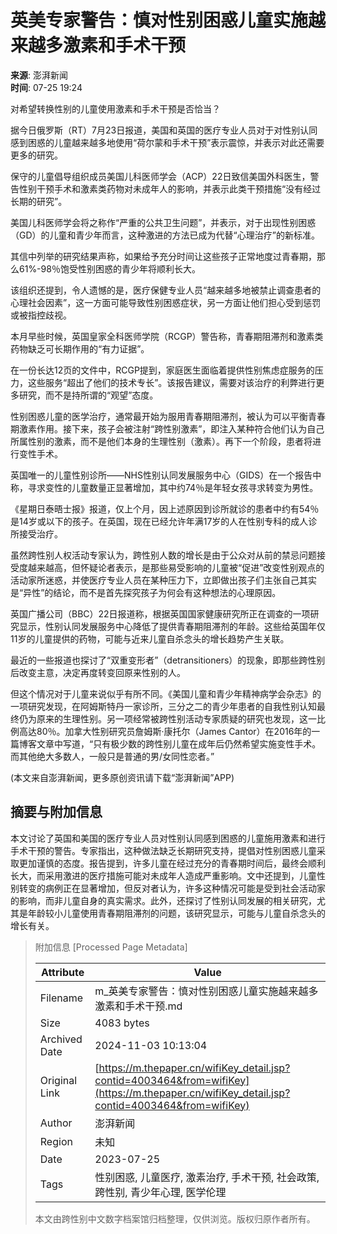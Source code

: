 # 英美专家警告：慎对性别困惑儿童实施越来越多激素和手术干预

**来源**: 澎湃新闻  
**时间**: 07-25 19:24

对希望转换性别的儿童使用激素和手术干预是否恰当？

据今日俄罗斯（RT）7月23日报道，美国和英国的医疗专业人员对于对性别认同感到困惑的儿童越来越多地使用“荷尔蒙和手术干预”表示震惊，并表示对此还需要更多的研究。

保守的儿童倡导组织成员美国儿科医师学会（ACP）22日致信美国外科医生，警告性别干预手术和激素类药物对未成年人的影响，并表示此类干预措施“没有经过长期的研究”。

美国儿科医师学会将之称作“严重的公共卫生问题”，并表示，对于出现性别困惑（GD）的儿童和青少年而言，这种激进的方法已成为代替“心理治疗”的新标准。

其信中列举的研究结果声称，如果给予充分时间让这些孩子正常地度过青春期，那么61%-98％饱受性别困惑的青少年将顺利长大。

该组织还提到，令人遗憾的是，医疗保健专业人员“越来越多地被禁止调查患者的心理社会因素”，这一方面可能导致性别困惑症状，另一方面让他们担心受到惩罚或被指控歧视。

本月早些时候，英国皇家全科医师学院（RCGP）警告称，青春期阻滞剂和激素类药物缺乏可长期作用的“有力证据”。

在一份长达12页的文件中，RCGP提到，家庭医生面临着提供性别焦虑症服务的压力，这些服务“超出了他们的技术专长”。该报告建议，需要对该治疗的利弊进行更多研究，而不是持所谓的“观望”态度。

性别困惑儿童的医学治疗，通常最开始为服用青春期阻滞剂，被认为可以平衡青春期激素作用。接下来，孩子会被注射“跨性别激素”，即注入某种符合他们认为自己所属性别的激素，而不是他们本身的生理性别（激素）。再下一个阶段，患者将进行变性手术。

英国唯一的儿童性别诊所——NHS性别认同发展服务中心（GIDS）在一个报告中称，寻求变性的儿童数量正显著增加，其中约74％是年轻女孩寻求转变为男性。

《星期日泰晤士报》报道，仅上个月，因上述原因到诊所就诊的患者中约有54％是14岁或以下的孩子。在英国，现在已经允许年满17岁的人在性别专科的成人诊所接受治疗。

虽然跨性别人权活动专家认为，跨性别人数的增长是由于公众对从前的禁忌问题接受度越来越高，但怀疑论者表示，是那些易受影响的儿童被“促进”改变性别观点的活动家所迷惑，并使医疗专业人员在某种压力下，立即做出孩子们主张自己其实是“异性”的结论，而不是首先探究孩子为何会有这种想法的心理原因。

英国广播公司（BBC）22日报道称，根据英国国家健康研究所正在调查的一项研究显示，性别认同发展服务中心降低了提供青春期阻滞剂的年龄。这些给英国年仅11岁的儿童提供的药物，可能与近来儿童自杀念头的增长趋势产生关联。

最近的一些报道也探讨了“双重变形者”（detransitioners）的现象，即那些跨性别后改变主意，决定再度转变回原来性别的人。

但这个情况对于儿童来说似乎有所不同。《美国儿童和青少年精神病学会杂志》的一项研究发现，在阿姆斯特丹一家诊所，三分之二的青少年患者的自我性别认知最终仍为原来的生理性别。另一项经常被跨性别活动专家质疑的研究也发现，这一比例高达80％。加拿大性别研究员詹姆斯·康托尔（James Cantor）在2016年的一篇博客文章中写道，“只有极少数的跨性别儿童在成年后仍然希望实施变性手术。而其他绝大多数人，一般只是普通的男/女同性恋者。”

(本文来自澎湃新闻，更多原创资讯请下载“澎湃新闻”APP)

## 摘要与附加信息

<!-- tcd_abstract -->
本文讨论了英国和美国的医疗专业人员对性别认同感到困惑的儿童施用激素和进行手术干预的警告。专家指出，这种做法缺乏长期研究支持，提倡对性别困惑儿童采取更加谨慎的态度。报告提到，许多儿童在经过充分的青春期时间后，最终会顺利长大，而采用激进的医疗措施可能对未成年人造成严重影响。文中还提到，儿童性别转变的病例正在显著增加，但反对者认为，许多这种情况可能是受到社会活动家的影响，而非儿童自身的真实需求。此外，还探讨了性别认同发展的相关研究，尤其是年龄较小儿童使用青春期阻滞剂的问题，该研究显示，可能与儿童自杀念头的增长有关。
<!-- tcd_abstract_end -->

> 附加信息 [Processed Page Metadata]
>
> | Attribute       | Value                                  |
> |-----------------|----------------------------------------|
> | Filename        | m_英美专家警告：慎对性别困惑儿童实施越来越多激素和手术干预.md                             |
> | Size            | 4083 bytes                           |
> | Archived Date   | 2024-11-03 10:13:04                             |
> | Original Link   | [https://m.thepaper.cn/wifiKey_detail.jsp?contid=4003464&from=wifiKey](https://m.thepaper.cn/wifiKey_detail.jsp?contid=4003464&from=wifiKey)                       |
> | Author          | 澎湃新闻                               |
> | Region          | 未知                               |
> | Date            | 2023-07-25                                 |
> | Tags            | 性别困惑, 儿童医疗, 激素治疗, 手术干预, 社会政策, 跨性别, 青少年心理, 医学伦理                                 |
>
> 本文由跨性别中文数字档案馆归档整理，仅供浏览。版权归原作者所有。
>